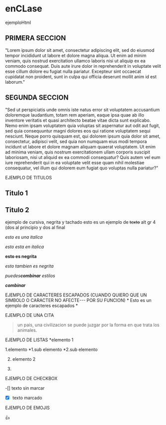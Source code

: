 # enCLase
ejemploHtml


## PRIMERA SECCION
"Lorem ipsum dolor sit amet, consectetur adipiscing elit, sed do eiusmod tempor incididunt ut labore et dolore magna aliqua. Ut enim ad minim veniam, quis nostrud exercitation ullamco laboris nisi ut aliquip ex ea commodo consequat. Duis aute irure dolor in reprehenderit in voluptate velit esse cillum dolore eu fugiat nulla pariatur. Excepteur sint occaecat cupidatat non proident, sunt in culpa qui officia deserunt mollit anim id est laborum."

## SEGUNDA SECCION
"Sed ut perspiciatis unde omnis iste natus error sit voluptatem accusantium doloremque laudantium, totam rem aperiam, eaque ipsa quae ab illo inventore veritatis et quasi architecto beatae vitae dicta sunt explicabo. Nemo enim ipsam voluptatem quia voluptas sit aspernatur aut odit aut fugit, sed quia consequuntur magni dolores eos qui ratione voluptatem sequi nesciunt. Neque porro quisquam est, qui dolorem ipsum quia dolor sit amet, consectetur, adipisci velit, sed quia non numquam eius modi tempora incidunt ut labore et dolore magnam aliquam quaerat voluptatem. Ut enim ad minima veniam, quis nostrum exercitationem ullam corporis suscipit laboriosam, nisi ut aliquid ex ea commodi consequatur? Quis autem vel eum iure reprehenderit qui in ea voluptate velit esse quam nihil molestiae consequatur, vel illum qui dolorem eum fugiat quo voluptas nulla pariatur?"

EJEMPLO DE TITULOS

## Titulo 1
## Titulo 2

ejemplo de cursiva, negrita y tachado
esto es un ejemplo de ~~texto~~  alt gr 4 (dos al principio y dos al final

*esto es una italica*

_esto esta en italica_

**esto es negrita**

_esto tambien es negrita_

*puedes**combinar** estilos*

***combinar***

EJEMPLO DE CARACTERES ESCAPADOS (CUANDO QUIERO QUE UN SIMBOLO O CARACTER NO AFECTE--- POR SU FUNCION)
\* Esto es un ejemplo de caracteres escapados \*


EJEMPLO DE UNA CITA
> un pais, una civilizacion se puede juzgar por la forma en que trata los animales.

EJEMPLO DE LISTAS
*elemento 1

  1.elemento 
  *1.sub elemento
  *2.sub elemento 
  
  2. elemento 2
     
  4.

  
EJEMPLO DE CHECKBOX

-[] texto sin marcar

-[x] texto marcado

EJEMPLO DE EMOJIS

:+1:


  
